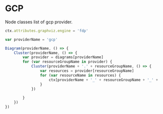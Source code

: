 # GCP

Node classes list of gcp provider.

<script>listResources("gcp");</script>

```js
ctx.attributes.graphviz.engine = 'fdp'

var providerName = 'gcp'

Diagram(providerName, () => {
	Cluster(providerName, () => {
		var provider = diagrams[providerName]
		for (var resourceGroupName in provider) {
			Cluster(providerName + '.' + resourceGroupName, () => {
				var resources = provider[resourceGroupName]
				for (var resourceName in resources) {
					ctx[providerName + '_' + resourceGroupName + '_' + resourceName] = resources[resourceName](resourceName)
				}
			})
			
		}
	})
})
```
